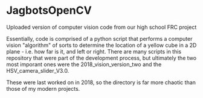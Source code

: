 # JagbotsOpenCV
Uploaded version of computer vision code from our high school FRC project

Essentially, code is comprised of a python script that performs a computer vision "algorithm" of sorts to determine the location of a yellow cube in a 2D plane - i.e. how far is it, and left or right.
There are many scripts in this repository that were part of the development process, but ultimately the two most imporant ones were the 2018_vision_version_two and the HSV_camera_slider_V3.0.

These were last worked on in 2018, so the directory is far more chaotic than those of my modern projects.
